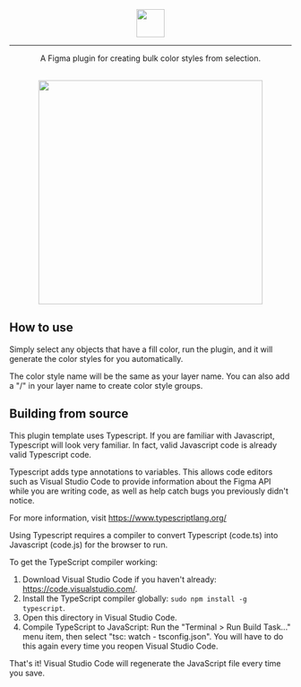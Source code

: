 <div align="center">

<img align="center" height="50" src="https://user-images.githubusercontent.com/35271042/62403727-34380180-b544-11e9-844a-6fe8d3779c4d.png" />

<hr>

A Figma plugin for creating bulk color styles from selection. 

<br>

<img align="center" width="400" src="https://user-images.githubusercontent.com/35271042/62403691-fd61eb80-b543-11e9-821d-b38e240cff17.png" />

</div>

## How to use
Simply select any objects that have a fill color, run the plugin, and it will generate the color styles for you automatically. 

The color style name will be the same as your layer name. You can also add a "/" in your layer name to create color style groups.

## Building from source
This plugin template uses Typescript. If you are familiar with Javascript, Typescript will
look very familiar. In fact, valid Javascript code is already valid Typescript code.

Typescript adds type annotations to variables. This allows code editors such as Visual Studio Code
to provide information about the Figma API while you are writing code, as well as help catch bugs
you previously didn't notice.

For more information, visit https://www.typescriptlang.org/

Using Typescript requires a compiler to convert Typescript (code.ts) into Javascript (code.js)
for the browser to run.

To get the TypeScript compiler working:

1. Download Visual Studio Code if you haven't already: https://code.visualstudio.com/.
2. Install the TypeScript compiler globally: `sudo npm install -g typescript`.
3. Open this directory in Visual Studio Code.
4. Compile TypeScript to JavaScript: Run the "Terminal > Run Build Task..." menu item,
    then select "tsc: watch - tsconfig.json". You will have to do this again every time
    you reopen Visual Studio Code.

That's it! Visual Studio Code will regenerate the JavaScript file every time you save.
